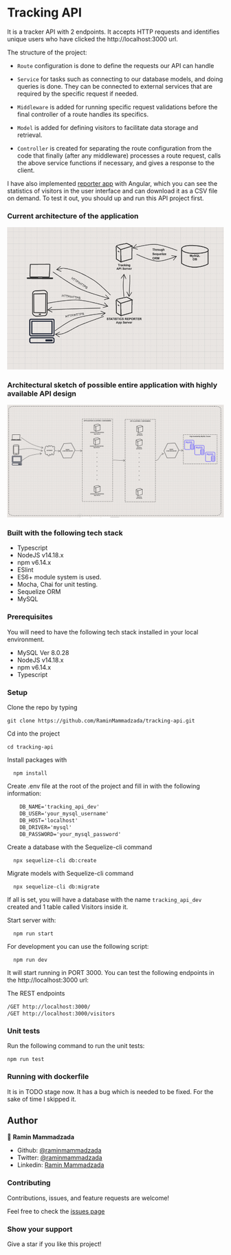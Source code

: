 # Tracking API

It is a tracker API with 2 endpoints. It accepts HTTP requests and identifies unique users who have clicked the http://localhost:3000 url.

The structure of the project:

- `Route` configuration is done to define the requests our API can handle
    
- `Service` for tasks such as connecting to our database models, and doing queries is done. They can be connected to external services that are required by the specific request if needed.
    
- `Middleware` is added for running specific request validations before the final controller of a route handles its specifics.
    
- `Model` is added for defining visitors to facilitate data storage and retrieval.
    
- `Controller` is created for separating the route configuration from the code that finally (after any middleware) processes a route request, calls the above service functions if necessary, and gives a response to the client.


I have also implemented [reporter app](https://github.com/RaminMammadzada/tracking-report-app) with Angular, which you can see the statistics of visitors in the user interface and can download it as a CSV file on demand. To test it out, you should up and run this API project first.

### Current architecture of the application

![alt text](./docs/images/diagram1.png)

### Architectural sketch of possible entire application with highly available API design

![alt text](./docs/images/diagram2.png)

### Built with the following tech stack

- Typescript
- NodeJS v14.18.x
- npm v6.14.x
- ESlint
- ES6+ module system is used.
- Mocha, Chai for unit testing.
- Sequelize ORM
- MySQL

### Prerequisites
You will need to have the following tech stack installed in your local environment.

- MySQL Ver 8.0.28
- NodeJS v14.18.x
- npm v6.14.x
- Typescript


### Setup

Clone the repo by typing

```
git clone https://github.com/RaminMammadzada/tracking-api.git
```

Cd into the project

```
cd tracking-api
```

Install packages with

```
  npm install
```

Create .env file at the root of the project and fill in with the following information:

```
    DB_NAME='tracking_api_dev'
    DB_USER='your_mysql_username'
    DB_HOST='localhost'
    DB_DRIVER='mysql'
    DB_PASSWORD='your_mysql_password'
```

Create a database with the Sequelize-cli command

```
  npx sequelize-cli db:create
```

Migrate models with Sequelize-cli command

```
  npx sequelize-cli db:migrate
```

If all is set, you will have a database with the name `tracking_api_dev` created and 1 table called Visitors inside it.

Start server with:

```
  npm run start
```

For development you can use the following script:

```
  npm run dev
```

It will start running in PORT 3000.
You can test the following endpoints in the http://localhost:3000 url:


The REST endpoints
```
/GET http://localhost:3000/
/GET http://localhost:3000/visitors
```

### Unit tests

Run the following command to run the unit tests:

```
npm run test
```

### Running with dockerfile

It is in TODO stage now.
It has a bug which is needed to be fixed.
For the sake of time I skipped it.

## Author

👤 **Ramin Mammadzada**

- Github: [@raminmammadzada](https://github.com/raminmammadzada)
- Twitter: [@raminmammadzada](https://twitter.com/raminmammadzada)
- Linkedin: [Ramin Mammadzada](https://www.linkedin.com/in/raminmammadzada/)

### Contributing

Contributions, issues, and feature requests are welcome!

Feel free to check the [issues page](https://github.com/RaminMammadzada/tracking-api/issues)

### Show your support

Give a star if you like this project!
